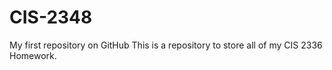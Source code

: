 # CIS-2348
My first repository on GitHub
This is a repository to store all of my CIS 2336 Homework.
